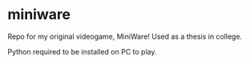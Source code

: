 # miniware
Repo for my original videogame, MiniWare! Used as a thesis in college.

Python required to be installed on PC to play.
